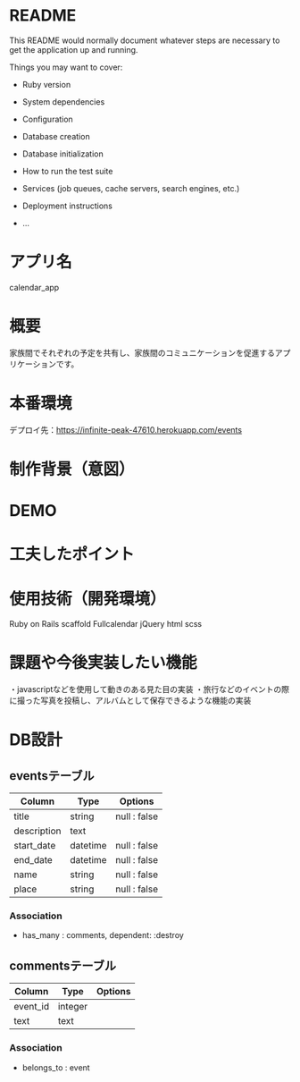 # README

This README would normally document whatever steps are necessary to get the
application up and running.

Things you may want to cover:

* Ruby version

* System dependencies

* Configuration

* Database creation

* Database initialization

* How to run the test suite

* Services (job queues, cache servers, search engines, etc.)

* Deployment instructions

* ...

# アプリ名
  calendar_app

# 概要
  家族間でそれぞれの予定を共有し、家族間のコミュニケーションを促進するアプリケーションです。

# 本番環境
  デプロイ先：https://infinite-peak-47610.herokuapp.com/events

# 制作背景（意図）


# DEMO


# 工夫したポイント


# 使用技術（開発環境）
  Ruby on Rails
  scaffold
  Fullcalendar
  jQuery
  html
  scss

# 課題や今後実装したい機能
  ・javascriptなどを使用して動きのある見た目の実装
  ・旅行などのイベントの際に撮った写真を投稿し、アルバムとして保存できるような機能の実装


# DB設計
## eventsテーブル

|Column|Type|Options|
|------|----|-------|
|title|string|null : false|
|description|text|
|start_date|datetime|null : false|
|end_date|datetime|null : false|
|name|string|null : false|
|place|string|null : false|

### Association
- has_many : comments, dependent: :destroy

## commentsテーブル

|Column|Type|Options|
|------|----|-------|
|event_id|integer|
|text|text|

### Association
- belongs_to : event

